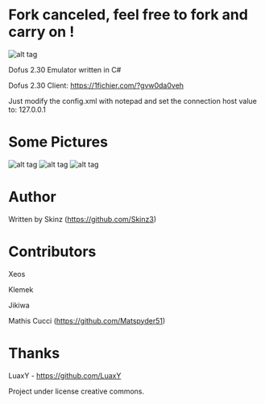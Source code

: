 # Fork canceled, feel free to fork and carry on !


![alt tag](http://image.noelshack.com/fichiers/2015/52/1450734679-logosymbioz.png)

Dofus 2.30 Emulator written in C#


Dofus 2.30 Client: https://1fichier.com/?gvw0da0veh

Just modify the config.xml with notepad and set the connection host value to: 127.0.0.1


# Some Pictures
![alt tag](http://puu.sh/oFSe3/a5aeb61441.jpg) 
![alt tag](http://image.noelshack.com/fichiers/2016/15/1460897223-dungeonpartyfinder.png)
![alt tag](http://image.noelshack.com/fichiers/2016/15/1460897227-eliotropes.png)

# Author

Written by Skinz (https://github.com/Skinz3)

# Contributors

Xeos

Klemek

Jikiwa

Mathis Cucci (https://github.com/Matspyder51)

# Thanks

LuaxY - https://github.com/LuaxY

Project under license creative commons.

